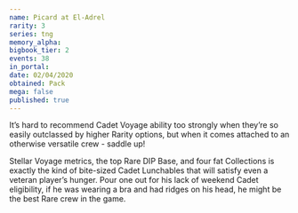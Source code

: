 ```yaml
---
name: Picard at El-Adrel
rarity: 3
series: tng
memory_alpha:
bigbook_tier: 2
events: 38
in_portal:
date: 02/04/2020
obtained: Pack
mega: false
published: true
---
```


It’s hard to recommend Cadet Voyage ability too strongly when they’re so easily outclassed by higher Rarity options, but when it comes attached to an otherwise versatile crew - saddle up!

Stellar Voyage metrics, the top Rare DIP Base, and four fat Collections is exactly the kind of bite-sized Cadet Lunchables that will satisfy even a veteran player’s hunger. Pour one out for his lack of weekend Cadet eligibility, if he was wearing a bra and had ridges on his head, he might be the best Rare crew in the game.
